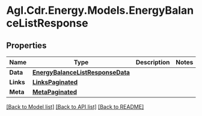 # Agl.Cdr.Energy.Models.EnergyBalanceListResponse

## Properties

Name | Type | Description | Notes
------------ | ------------- | ------------- | -------------
**Data** | [**EnergyBalanceListResponseData**](EnergyBalanceListResponseData.md) |  | 
**Links** | [**LinksPaginated**](LinksPaginated.md) |  | 
**Meta** | [**MetaPaginated**](MetaPaginated.md) |  | 

[[Back to Model list]](../README.md#documentation-for-models) [[Back to API list]](../README.md#documentation-for-api-endpoints) [[Back to README]](../README.md)

